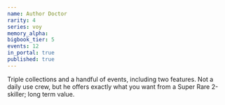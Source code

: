 ```yaml
---
name: Author Doctor
rarity: 4
series: voy
memory_alpha:
bigbook_tier: 5
events: 12
in_portal: true
published: true
---
```


Triple collections and a handful of events, including two features. Not a daily use crew, but he offers exactly what you want from a Super Rare 2-skiller; long term value.
